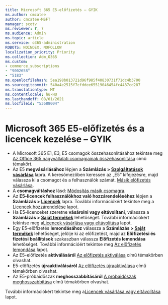 ```yaml
---
title: Microsoft 365 E5-előfizetés – GYIK
ms.author: cmcatee
author: cmcatee-MSFT
manager: scotv
ms.reviewer: ?, ?
ms.audience: Admin
ms.topic: article
ms.service: o365-administration
ROBOTS: NOINDEX, NOFOLLOW
localization_priority: Priority
ms.collection: Adm_O365
ms.custom:
- commerce_subscriptions
- "9002658"
- "5183"
ms.openlocfilehash: 5ea198b013721d96f985f40830731f71dc4b3700
ms.sourcegitcommit: 540a4e2515f7cfddee65519046454fc4437cd287
ms.translationtype: MT
ms.contentlocale: hu-HU
ms.lasthandoff: 08/01/2021
ms.locfileid: "53688004"
---
```

# <a name="microsoft-365-e5-subscription-and-license-management-faq"></a>Microsoft 365 E5-előfizetés és a licencek kezelése – GYIK

- A Microsoft 365 E1, E3, E5 csomagok összehasonlításához tekintse meg [Az Office 365 nagyvállalati csomagjainak összehasonlítása](https://www.microsoft.com/microsoft-365/business/compare-more-office-365-for-business-plans) című témakört.
- Az E5 **megvásárlásához** lépjen a **Számlázás > [Szolgáltatások vásárlása](https://go.microsoft.com/fwlink/p/?linkid=868433)** lapra. A keresőmezőben keressen az „E5“ kifejezésre, majd válassza ki a csomagot és a felhasználók számát. [Másik előfizetés vásárlása](https://docs.microsoft.com/microsoft-365/commerce/try-or-buy-microsoft-365#buy-a-different-subscription).
- A **csomagváltáshoz** lásd: [Módosítás másik csomagra](https://docs.microsoft.com/microsoft-365/commerce/subscriptions/upgrade-to-different-plan).
- Az **E5-licencek felhasználókhoz való hozzárendeléséhez** lépjen a **Számlázás > [Licencek](https://go.microsoft.com/fwlink/p/?linkid=842264)** lapra. További információkért tekintse meg a [Licencek hozzárendelése](https://docs.microsoft.com/microsoft-365/admin/manage/assign-licenses-to-users) lapot.
- Ha E5-licenceket szeretne **vásárolni vagy eltávolítani**, válassza a **Számlázás > [Saját termékek](https://go.microsoft.com/fwlink/p/?linkid=842054)** lehetőséget. További információkért tekintse meg a[Licencek vásárlása vagy eltávolítása](https://docs.microsoft.com/microsoft-365/commerce/licenses/buy-licenses) lapot.
- Egy E5-előfizetés **lemondásához** válassza a **Számlázás > [Saját termékek](https://go.microsoft.com/fwlink/p/?linkid=842054)** lehetőséget, jelölje ki az előfizetést, majd az **Előfizetési és fizetési beállítások** szakaszban válassza **Előfizetés lemondása** lehetőséget. További információért tekintse meg [Az előfizetés lemondása](https://docs.microsoft.com/microsoft-365/commerce/subscriptions/cancel-your-subscription) lapot.
- Az E5-előfizetés **aktiválásáról** [Az előfizetés aktiválása](https://docs.microsoft.com/alchemyinsights/activate-your-office-365-subscription) című témakörben olvashat.
- E5-előfizetés **újraaktiválásáról** [Az előfizetés újraaktiválása](https://docs.microsoft.com/alchemyinsights/reactivate-your-subscription) című témakörben olvashat.
- Az E5-próbaidőszak **meghosszabbításáról** [A próbaidőszak meghosszabbítása](https://docs.microsoft.com/microsoft-365/commerce/extend-your-trial) című témakörben olvashat.

További információkért tekintse meg a[Licencek vásárlása vagy eltávolítása](https://docs.microsoft.com/microsoft-365/commerce/licenses/buy-licenses) lapot.
